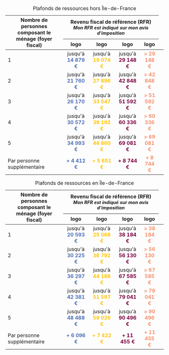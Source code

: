 <table style="width: 100%; table-layout:fixed;">
    <caption>Plafonds de ressources hors Île-de-France</caption>
    <thead>
        <tr>
            <th rowspan="2">
                Nombre de personnes composant le ménage (foyer fiscal)
            </th>
            <th colspan="4" style="text-align:center">
                Revenu fiscal de référence (RFR)
                <br>
                <span style="font-style:italic; font-size: 90%;">Mon RFR est indiqué sur mon avis d'imposition</span>
            </th>
        </tr>
        <tr>
            <th style="text-align:center">
                logo
            </th>
            <th style="text-align:center">
                logo
            </th>
            <th style="text-align:center">
                logo
            </th>
            <th style="text-align:center">
                logo
            </th>
        </tr>
    </thead>
    <tbody>
        <tr>
            <td>
                1
            </td>
            <td style="text-align:center">
                jusqu'à <span style="color:rgb(78, 112, 182); font-weight: 700;">14 879 €</span>
            </td>
            <td style="text-align:center">
                jusqu'à <span style="color:rgb(255, 196, 0); font-weight: 700;">19 074 €</span>
            </td>
            <td style="text-align:center">
                jusqu'à <span style="color:rgb(122, 0, 66); font-weight: 700;">29 148 €</span>
            </td>
            <td style="text-align:center">
                <span style="color:rgb(246, 143, 108); font-weight: 700;">> 29 148 €</span>
            <td>
        </tr>
        <tr>
            <td>
                2
            </td>
            <td style="text-align:center">
                jusqu'à <span style="color:rgb(78, 112, 182); font-weight: 700;">21 760 €</span>
            </td>
            <td style="text-align:center">
                jusqu'à <span style="color:rgb(255, 196, 0); font-weight: 700;">27 896 €</span>
            </td>
            <td style="text-align:center">
                jusqu'à <span style="color:rgb(122, 0, 66); font-weight: 700;">42 848 €</span>
            </td>
            <td style="text-align:center">
                <span style="color:rgb(246, 143, 108); font-weight: 700;">> 42 848 €</span>
            </td>
        </tr>
        <tr>
            <td>
                3
            </td>
            <td style="text-align:center">
                jusqu'à <span style="color:rgb(78, 112, 182); font-weight: 700;">26 170 €</span>
            </td>
            <td style="text-align:center">
                jusqu'à <span style="color:rgb(255, 196, 0); font-weight: 700;">33 547 €</span>
            </td>
            <td style="text-align:center">
                jusqu'à <span style="color:rgb(122, 0, 66); font-weight: 700;">51 592 €</span>
            </td>
            <td style="text-align:center">
                <span style="color:rgb(246, 143, 108); font-weight: 700;">> 51 592 €</span>
            </td>
        </tr>
        <tr>
            <td>
                4
            </td>
            <td style="text-align:center">
                jusqu'à <span style="color:rgb(78, 112, 182); font-weight: 700;">30 572 €</span>
            </td>
            <td style="text-align:center">
                jusqu'à <span style="color:rgb(255, 196, 0); font-weight: 700;">39 192 €</span>
            </td>
            <td style="text-align:center">
                jusqu'à <span style="color:rgb(122, 0, 66); font-weight: 700;">60 336 €</span>
            </td>
            <td style="text-align:center">
                <span style="color:rgb(246, 143, 108); font-weight: 700;">> 60 336 €</span>
            </td>
        </tr>
        <tr>
            <td>
                5
            </td>
            <td style="text-align:center">
                jusqu'à <span style="color:rgb(78, 112, 182); font-weight: 700;">34 993 €</span>
            </td>
            <td style="text-align:center">
                jusqu'à <span style="color:rgb(255, 196, 0); font-weight: 700;">44 860 €</span>
            </td>
            <td style="text-align:center">
                jusqu'à <span style="color:rgb(122, 0, 66); font-weight: 700;">69 081 €</span>
            </td>
            <td style="text-align:center">
                <span style="color:rgb(246, 143, 108); font-weight: 700;">> 69 081 €</span>
            </td>
        </tr>
        <tr>
            <td>
                Par personne supplémentaire
            </td>
            <td style="text-align:center">
                <span style="color:rgb(78, 112, 182); font-weight: 700;">+ 4 412 €</span>
            </td>
            <td style="text-align:center">
                <span style="color:rgb(255, 196, 0); font-weight: 700;">+ 5 651 €</span>
            </td>
            <td style="text-align:center">
                <span style="color:rgb(122, 0, 66); font-weight: 700;">+ 8 744 €</span>
            </td>
            <td style="text-align:center">
                <span style="color:rgb(246, 143, 108); font-weight: 700;">+ 8 744 €</span>
            </td>
        </tr>
    </tbody>
</table>

<table style="width: 100%; table-layout:fixed;">
    <caption>Plafonds de ressources en Île-de-France</caption>
    <thead>
        <tr>
            <th rowspan="2">
                Nombre de personnes composant le ménage (foyer fiscal)
            </th>
            <th colspan="4" style="text-align:center">
                Revenu fiscal de référence (RFR)
                <br>
                <span style="font-style:italic; font-size: 90%;">Mon RFR est indiqué sur mon avis d'imposition</span>
            </th>
        </tr>
        <tr>
            <th style="text-align:center">
                logo
            </th>
            <th style="text-align:center">
                logo
            </th>
            <th style="text-align:center">
                logo
            </th>
            <th style="text-align:center">
                logo
            </th>
        </tr>
    </thead>
    <tbody>
        <tr>
            <td>
                1
            </td>
            <td style="text-align:center">
                jusqu'à <span style="color:rgb(78, 112, 182); font-weight: 700;">20 593 €</span>
            </td>
            <td style="text-align:center">
                jusqu'à <span style="color:rgb(255, 196, 0); font-weight: 700;">25 068 €</span>
            </td>
            <td style="text-align:center">
                jusqu'à <span style="color:rgb(122, 0, 66); font-weight: 700;">38 184 €</span>
            </td>
            <td style="text-align:center">
                <span style="color:rgb(246, 143, 108); font-weight: 700;">> 38 184 €</span>
            <td>
        </tr>
        <tr>
            <td>
                2
            </td>
            <td style="text-align:center">
                jusqu'à <span style="color:rgb(78, 112, 182); font-weight: 700;">30 225 €</span>
            </td>
            <td style="text-align:center">
                jusqu'à <span style="color:rgb(255, 196, 0); font-weight: 700;">36 792 €</span>
            </td>
            <td style="text-align:center">
                jusqu'à <span style="color:rgb(122, 0, 66); font-weight: 700;">56 130 €</span>
            </td>
            <td style="text-align:center">
                <span style="color:rgb(246, 143, 108); font-weight: 700;">> 56 130 €</span>
            </td>
        </tr>
        <tr>
            <td>
                3
            </td>
            <td style="text-align:center">
                jusqu'à <span style="color:rgb(78, 112, 182); font-weight: 700;">36 297 €</span>
            </td>
            <td style="text-align:center">
                jusqu'à <span style="color:rgb(255, 196, 0); font-weight: 700;">44 188 €</span>
            </td>
            <td style="text-align:center">
                jusqu'à <span style="color:rgb(122, 0, 66); font-weight: 700;">67 585 €</span>
            </td>
            <td style="text-align:center">
                <span style="color:rgb(246, 143, 108); font-weight: 700;">> 67 585 €</span>
            </td>
        </tr>
        <tr>
            <td>
                4
            </td>
            <td style="text-align:center">
                jusqu'à <span style="color:rgb(78, 112, 182); font-weight: 700;">42 381 €</span>
            </td>
            <td style="text-align:center">
                jusqu'à <span style="color:rgb(255, 196, 0); font-weight: 700;">51 597 €</span>
            </td>
            <td style="text-align:center">
                jusqu'à <span style="color:rgb(122, 0, 66); font-weight: 700;">79 041 €</span>
            </td>
            <td style="text-align:center">
                <span style="color:rgb(246, 143, 108); font-weight: 700;">> 79 041 €</span>
            </td>
        </tr>
        <tr>
            <td>
                5
            </td>
            <td style="text-align:center">
                jusqu'à <span style="color:rgb(78, 112, 182); font-weight: 700;">48 488 €</span>
            </td>
            <td style="text-align:center">
                jusqu'à <span style="color:rgb(255, 196, 0); font-weight: 700;">59 026 €</span>
            </td>
            <td style="text-align:center">
                jusqu'à <span style="color:rgb(122, 0, 66); font-weight: 700;">90 496 €</span>
            </td>
            <td style="text-align:center">
                <span style="color:rgb(246, 143, 108); font-weight: 700;">> 90 496 €</span>
            </td>
        </tr>
        <tr>
            <td>
                Par personne supplémentaire
            </td>
            <td style="text-align:center">
                <span style="color:rgb(78, 112, 182); font-weight: 700;">+ 6 096 €</span>
            </td>
            <td style="text-align:center">
                <span style="color:rgb(255, 196, 0); font-weight: 700;">+ 7 422 €</span>
            </td>
            <td style="text-align:center">
                <span style="color:rgb(122, 0, 66); font-weight: 700;">+ 11 455 €</span>
            </td>
            <td style="text-align:center">
                <span style="color:rgb(246, 143, 108); font-weight: 700;">+ 11 455 €</span>
            </td>
        </tr>
    </tbody>
</table>

